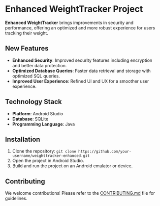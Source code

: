 # Enhanced WeightTracker Project

**Enhanced WeightTracker** brings improvements in security and performance, offering an optimized and more robust experience for users tracking their weight.

## New Features
- **Enhanced Security**: Improved security features including encryption and better data protection.
- **Optimized Database Queries**: Faster data retrieval and storage with optimized SQL queries.
- **Improved User Experience**: Refined UI and UX for a smoother user experience.

## Technology Stack
- **Platform**: Android Studio
- **Database**: SQLite
- **Programming Language**: Java


## Installation
1. Clone the repository: `git clone https://github.com/your-username/weighttracker-enhanced.git`
2. Open the project in Android Studio.
3. Build and run the project on an Android emulator or device.



## Contributing
We welcome contributions! Please refer to the [CONTRIBUTING.md](CONTRIBUTING.md) file for guidelines.

